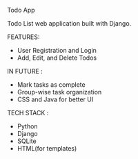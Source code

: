 Todo App 

Todo List web application built with Django.

FEATURES:
- User Registration and Login
- Add, Edit, and Delete Todos


IN FUTURE :
- Mark tasks as complete
- Group-wise task organization
- CSS and Java for better UI


TECH STACK :
- Python
- Django
- SQLite
- HTML(for templates)
